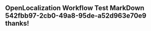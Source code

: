 <properties
ms.topic="hero-topic1"
ms.test1="hero-topic"
ms.test2="test"/>

## OpenLocalization Workflow Test MarkDown 542fbb97-2cb0-49a8-95de-a52d963e70e9 thanks!
